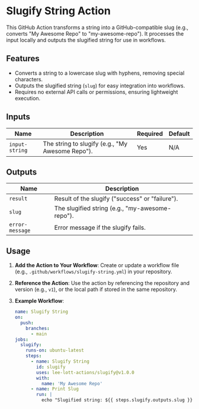 # Slugify String Action

This GitHub Action transforms a string into a GitHub-compatible slug (e.g., converts "My Awesome Repo" to "my-awesome-repo"). It processes the input locally and outputs the slugified string for use in workflows.

## Features
- Converts a string to a lowercase slug with hyphens, removing special characters.
- Outputs the slugified string (`slug`) for easy integration into workflows.
- Requires no external API calls or permissions, ensuring lightweight execution.

## Inputs
| Name        | Description                                      | Required | Default |
|-------------|--------------------------------------------------|----------|---------|
| `input-string` | The string to slugify (e.g., "My Awesome Repo"). | Yes      | N/A     |

## Outputs
| Name        | Description                                           |
|-------------|-------------------------------------------------------|
| `result` | Result of the slugify ("success" or "failure").    |
| `slug` | The slugified string (e.g., "my-awesome-repo").    |
| `error-message` | Error message if the slugify fails.    |

## Usage
1. **Add the Action to Your Workflow**:
   Create or update a workflow file (e.g., `.github/workflows/slugify-string.yml`) in your repository.

2. **Reference the Action**:
   Use the action by referencing the repository and version (e.g., `v1`), or the local path if stored in the same repository.

3. **Example Workflow**:
   ```yaml
   name: Slugify String
   on:
     push:
       branches:
         - main
   jobs:
     slugify:
       runs-on: ubuntu-latest
       steps:
         - name: Slugify String
           id: slugify
           uses: lee-lott-actions/slugify@v1.0.0
           with:
             name: 'My Awesome Repo'
         - name: Print Slug
           run: |
             echo "Slugified string: ${{ steps.slugify.outputs.slug }}"
